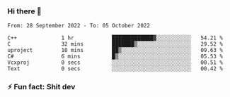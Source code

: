 ### Hi there 👋
<!--START_SECTION:waka-->

```text
From: 28 September 2022 - To: 05 October 2022

C++              1 hr            █████████████▓░░░░░░░░░░░   54.21 %
C                32 mins         ███████▒░░░░░░░░░░░░░░░░░   29.52 %
uproject         10 mins         ██▒░░░░░░░░░░░░░░░░░░░░░░   09.63 %
C#               6 mins          █▒░░░░░░░░░░░░░░░░░░░░░░░   05.53 %
Vcxproj          0 secs          ░░░░░░░░░░░░░░░░░░░░░░░░░   00.51 %
Text             0 secs          ░░░░░░░░░░░░░░░░░░░░░░░░░   00.42 %
```

<!--END_SECTION:waka-->
<!--
**TG4LAaron/TG4LAaron** is a ✨ _special_ ✨ repository because its `README.md` (this file) appears on your GitHub profile.

Here are some ideas to get you started:

- 🔭 I’m currently working on ...
- 🌱 I’m currently learning ...
- 👯 I’m looking to collaborate on ...
- 🤔 I’m looking for help with ...
- 💬 Ask me about ...
- 📫 How to reach me: ...
- 😄 Pronouns: ...
- ⚡ Fun fact: ...
-->
### ⚡ Fun fact: Shit dev
